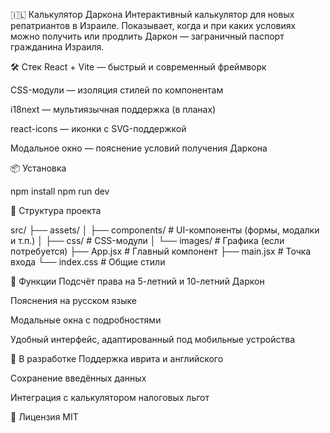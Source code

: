 🇮🇱 Калькулятор Даркона
Интерактивный калькулятор для новых репатриантов в Израиле. Показывает, когда и при каких условиях можно получить или продлить Даркон — заграничный паспорт гражданина Израиля.

🛠️ Стек
React + Vite — быстрый и современный фреймворк

CSS-модули — изоляция стилей по компонентам

i18next — мультиязычная поддержка (в планах)

react-icons — иконки с SVG-поддержкой

Модальное окно — пояснение условий получения Даркона

📦 Установка

npm install
npm run dev

📁 Структура проекта

src/
├── assets/
│   ├── components/     # UI-компоненты (формы, модалки и т.п.)
│   ├── css/            # CSS-модули
│   └── images/         # Графика (если потребуется)
├── App.jsx             # Главный компонент
├── main.jsx            # Точка входа
└── index.css           # Общие стили

📌 Функции
Подсчёт права на 5-летний и 10-летний Даркон

Пояснения на русском языке

Модальные окна с подробностями

Удобный интерфейс, адаптированный под мобильные устройства

🚧 В разработке
Поддержка иврита и английского

Сохранение введённых данных

Интеграция с калькулятором налоговых льгот

📃 Лицензия
MIT